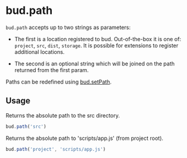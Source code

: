 # bud.path

`bud.path` accepts up to two strings as parameters:

- The first is a location registered to bud. Out-of-the-box it is one of: `project`, `src`, `dist`, `storage`. It is possible for extensions to register additional locations.

- The second is an optional string which will be joined on the path returned from the first param.

Paths can be redefined using [bud.setPath](docs:config/setPath).

## Usage

Returns the absolute path to the src directory.

```js
bud.path('src')
```

Returns the absolute path to 'scripts/app.js' (from project root).

```js
bud.path('project', 'scripts/app.js')
```
